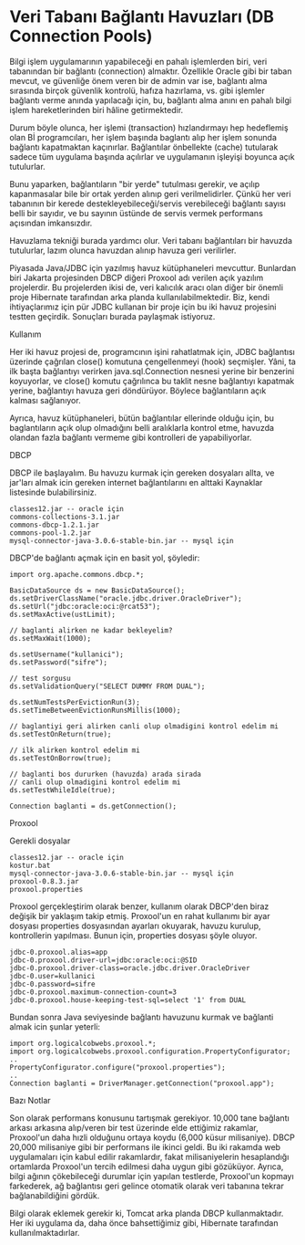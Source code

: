 # Veri Tabanı Bağlantı Havuzları (DB Connection Pools)

Bilgi işlem uygulamarının yapabileceği en pahalı işlemlerden biri,
veri tabanından bir bağlantı (connection) almaktır. Özellikle Oracle
gibi bir taban mevcut, ve güvenliğe önem veren bir de admin var ise,
bağlantı alma sırasında birçok güvenlik kontrolü, hafıza hazırlama,
vs. gibi işlemler bağlantı verme anında yapılacağı için, bu, bağlantı
alma anını en pahalı bilgi işlem hareketlerinden biri hâline
getirmektedir.

Durum böyle olunca, her işlemi (transaction) hızlandırmayı hep
hedeflemiş olan Bİ programcıları, her işlem başında baglantı alıp her
işlem sonunda bağlantı kapatmaktan kaçınırlar. Bağlantılar önbellekte
(cache) tutularak sadece tüm uygulama başında açılırlar ve uygulamanın
işleyişi boyunca açık tutulurlar.

Bunu yaparken, bağlantıların "bir yerde" tutulması gerekir, ve açılıp
kapanmasalar bile bir ortak yerden alınıp geri verilmelidirler. Çünkü
her veri tabanının bir kerede destekleyebileceği/servis verebileceği
bağlantı sayısı belli bir sayıdır, ve bu sayının üstünde de servis
vermek performans açısından imkansızdır.

Havuzlama tekniği burada yardımcı olur. Veri tabanı bağlantıları bir
havuzda tutulurlar, lazım olunca havuzdan alınıp havuza geri
verilirler.
  
Piyasada Java/JDBC için yazılmış havuz kütüphaneleri
mevcuttur. Bunlardan biri Jakarta projesinden DBCP diğeri Proxool adı
verilen açık yazılım projelerdir. Bu projelerden ikisi de, veri
kalıcılık aracı olan diğer bir önemli proje Hibernate tarafından arka
planda kullanılabilmektedir. Biz, kendi ihtiyaçlarımız için pür JDBC
kullanan bir proje için bu iki havuz projesini testten
geçirdik. Sonuçları burada paylaşmak istiyoruz.

Kullanım 
    
Her iki havuz projesi de, programcının işini rahatlatmak için, JDBC
bağlantısı üzerinde çağrılan close() komutuna çengellenmeyi (hook)
seçmişler. Yâni, ta ilk başta bağlantıyı verirken java.sql.Connection
nesnesi yerine bir benzerini koyuyorlar, ve close() komutu çağrılınca
bu taklit nesne bağlantıyı kapatmak yerine, bağlantıyı havuza geri
döndürüyor. Böylece bağlantıların açık kalması sağlanıyor.
  
Ayrıca, havuz kütüphaneleri, bütün bağlantılar ellerinde olduğu için,
bu baglantıların açık olup olmadığını belli aralıklarla kontrol etme,
havuzda olandan fazla bağlantı vermeme gibi kontrolleri de
yapabiliyorlar.
  
DBCP 
  
DBCP ile başlayalım. Bu havuzu kurmak için gereken dosyaları allta, ve
jar'ları almak icin gereken internet bağlantılarını en alttaki
Kaynaklar listesinde bulabilirsiniz.

```  
classes12.jar -- oracle için
commons-collections-3.1.jar
commons-dbcp-1.2.1.jar
commons-pool-1.2.jar
mysql-connector-java-3.0.6-stable-bin.jar -- mysql için
 ```
  
DBCP'de bağlantı açmak için en basit yol, şöyledir:


```
import org.apache.commons.dbcp.*;

BasicDataSource ds = new BasicDataSource();
ds.setDriverClassName("oracle.jdbc.driver.OracleDriver");
ds.setUrl("jdbc:oracle:oci:@rcat53");
ds.setMaxActive(ustLimit);

// baglanti alirken ne kadar bekleyelim?
ds.setMaxWait(1000);

ds.setUsername("kullanici");
ds.setPassword("sifre");

// test sorgusu
ds.setValidationQuery("SELECT DUMMY FROM DUAL");

ds.setNumTestsPerEvictionRun(3);
ds.setTimeBetweenEvictionRunsMillis(1000);

// baglantiyi geri alirken canli olup olmadigini kontrol edelim mi
ds.setTestOnReturn(true);

// ilk alirken kontrol edelim mi
ds.setTestOnBorrow(true);

// baglanti bos dururken (havuzda) arada sirada
// canli olup olmadigini kontrol edelim mi
ds.setTestWhileIdle(true);

Connection baglanti = ds.getConnection();
``` 
 
Proxool 
  
Gerekli dosyalar 

```  
classes12.jar -- oracle için
kostur.bat
mysql-connector-java-3.0.6-stable-bin.jar -- mysql için
proxool-0.8.3.jar
proxool.properties
```

Proxool gerçekleştirim olarak benzer, kullanım olarak DBCP'den biraz
değişik bir yaklaşım takip etmiş. Proxool'un en rahat kullanımı bir
ayar dosyası properties dosyasından ayarları okuyarak, havuzu kurulup,
kontrollerin yapılması. Bunun için, properties dosyası şöyle oluyor.

```  
jdbc-0.proxool.alias=app
jdbc-0.proxool.driver-url=jdbc:oracle:oci:@SID
jdbc-0.proxool.driver-class=oracle.jdbc.driver.OracleDriver
jdbc-0.user=kullanici
jdbc-0.password=sifre
jdbc-0.proxool.maximum-connection-count=3
jdbc-0.proxool.house-keeping-test-sql=select '1' from DUAL
``` 

Bundan sonra Java seviyesinde bağlantı havuzunu kurmak ve bağlanti
almak icin şunlar yeterli:

```  
import org.logicalcobwebs.proxool.*;
import org.logicalcobwebs.proxool.configuration.PropertyConfigurator;
..
PropertyConfigurator.configure("proxool.properties");
..
Connection baglanti = DriverManager.getConnection("proxool.app");
```
 
Bazı Notlar 
  
Son olarak performans konusunu tartışmak gerekiyor. 10,000 tane
bağlantı arkası arkasına alıp/veren bir test üzerinde elde ettiğimiz
rakamlar, Proxool'un daha hızli olduğunu ortaya koydu (6,000 küsur
milisaniye). DBCP 20,000 milisaniye gibi bir performans ile ikinci
geldi. Bu iki rakamda web uygulamaları için kabul edilir rakamlardır,
fakat milisaniyelerin hesaplandığı ortamlarda Proxool'un tercih
edilmesi daha uygun gibi gözüküyor. Ayrıca, bilgi ağının çökebileceği
durumlar için yapılan testlerde, Proxool'un kopmayı farkederek, ağ
bağlantısı geri gelince otomatik olarak veri tabanına tekrar
bağlanabildiğini gördük.

Bilgi olarak eklemek gerekir ki, Tomcat arka planda DBCP
kullanmaktadır. Her iki uygulama da, daha önce bahsettiğimiz gibi,
Hibernate tarafından kullanılmaktadırlar.
  


